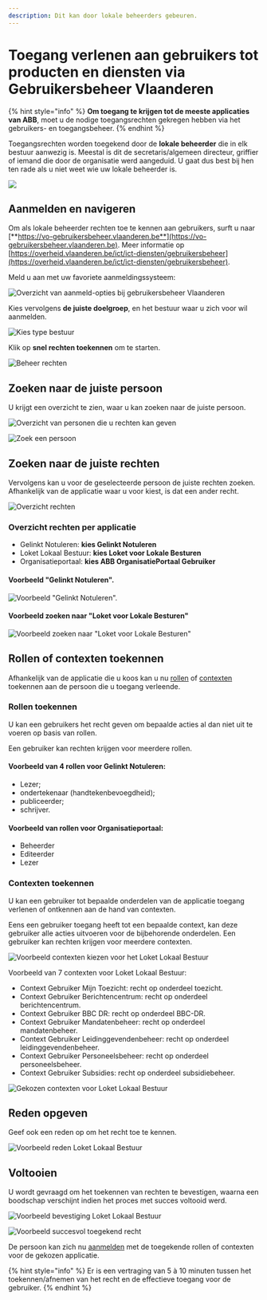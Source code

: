 ```yaml
---
description: Dit kan door lokale beheerders gebeuren.
---
```


# Toegang verlenen aan gebruikers tot producten en diensten via Gebruikersbeheer Vlaanderen



{% hint style="info" %}
**Om toegang te krijgen tot de meeste applicaties van ABB**, moet u de nodige toegangsrechten gekregen hebben via het gebruikers- en toegangsbeheer.
{% endhint %}

Toegangsrechten worden toegekend door de **lokale beheerder** die in elk bestuur aanwezig is. Meestal is dit de secretaris/algemeen directeur, griffier of iemand die door de organisatie werd aangeduid. U gaat dus best bij hen ten rade als u niet weet wie uw lokale beheerder is.

![](<../../.gitbook/assets/gebruikersbeheer-vlaanderen (1).png>)

## **Aanmelden en navigeren**

Om als lokale beheerder rechten toe te kennen aan gebruikers, surft u naar [**https://vo-gebruikersbeheer.vlaanderen.be**](https://vo-gebruikersbeheer.vlaanderen.be). Meer informatie op [https://overheid.vlaanderen.be/ict/ict-diensten/gebruikersbeheer](https://overheid.vlaanderen.be/ict/ict-diensten/gebruikersbeheer).

Meld u aan met uw favoriete aanmeldingssysteem:

![Overzicht van aanmeld-opties bij gebruikersbeheer Vlaanderen](../../.gitbook/assets/gebruikersbeheer-0-login.png)

Kies vervolgens **de juiste doelgroep**, en het bestuur waar u zich voor wil aanmelden.

![Kies type bestuur](../../.gitbook/assets/2-gebruikersbeheer-1%2B2-type%2Bbestuur.png)

Klik op **snel rechten toekennen** om te starten.

![Beheer rechten](../../.gitbook/assets/3-gebruikersbeheer-4-rechten.png)

## Zoeken naar de juiste persoon

U krijgt een overzicht te zien, waar u kan zoeken naar de juiste persoon.

![Overzicht van personen die u rechten kan geven](../../.gitbook/assets/4-gebruikersbeheer-5-overzicht-personen.png)

![Zoek een persoon](../../.gitbook/assets/5-gebruikersbeheer-6-zoeken-b.png)

## Zoeken naar de juiste rechten

Vervolgens kan u voor de geselecteerde persoon de juiste rechten zoeken. Afhankelijk van de applicatie waar u voor kiest, is dat een ander recht.

![Overzicht rechten](../../.gitbook/assets/6-gebruikersbeheer-7-overzicht-rechten.png)

### Overzicht rechten per applicatie

* Gelinkt Notuleren: **kies Gelinkt Notuleren**
* Loket Lokaal Bestuur: **kies Loket voor Lokale Besturen**
* Organisatieportaal: **kies ABB OrganisatiePortaal Gebruiker**

#### Voorbeeld "Gelinkt Notuleren".

![Voorbeeld "Gelinkt Notuleren".](<../../.gitbook/assets/6-gebruikersbeheer-7-overzicht-rechten (1).png>)

#### Voorbeeld zoeken naar "Loket voor Lokale Besturen"

![Voorbeeld zoeken naar "Loket voor Lokale Besturen"](../../.gitbook/assets/6-gebruikersbeheer-8-zoeken-rechten-b.png)

## Rollen of contexten toekennen

Afhankelijk van de applicatie die u koos kan u nu [rollen](broken-reference) of [contexten](broken-reference) toekennen aan de persoon die u toegang verleende.

### Rollen toekennen

U kan een gebruikers het recht geven om bepaalde acties al dan niet uit te voeren op basis van rollen.

Een gebruiker kan rechten krijgen voor meerdere rollen.

#### Voorbeeld van 4 rollen voor Gelinkt Notuleren:

* Lezer;
* ondertekenaar (handtekenbevoegdheid);
* publiceerder;
* schrijver.

#### Voorbeeld van rollen voor Organisatieportaal:

* Beheerder
* Editeerder
* Lezer

### Contexten toekennen

U kan een gebruiker tot bepaalde onderdelen van de applicatie toegang verlenen of ontkennen aan de hand van contexten.

Eens een gebruiker toegang heeft tot een bepaalde context, kan deze gebruiker alle acties uitvoeren voor de bijbehorende onderdelen. Een gebruiker kan rechten krijgen voor meerdere contexten.

![Voorbeeld contexten kiezen voor het Loket Lokaal Bestuur](../../.gitbook/assets/7-gebruikersbeheer-10-uitgeklapt.png)

Voorbeeld van 7 contexten voor Loket Lokaal Bestuur:

* Context Gebruiker Mijn Toezicht: recht op onderdeel toezicht.
* Context Gebruiker Berichtencentrum: recht op onderdeel berichtencentrum.
* Context Gebruiker BBC DR: recht op onderdeel BBC-DR.
* Context Gebruiker Mandatenbeheer: recht op onderdeel mandatenbeheer.
* Context Gebruiker Leidinggevendenbeheer: recht op onderdeel leidinggevendenbeheer.
* Context Gebruiker Personeelsbeheer: recht op onderdeel personeelsbeheer.
* Context Gebruiker Subsidies: recht op onderdeel subsidiebeheer.

![Gekozen contexten voor Loket Lokaal Bestuur](../../.gitbook/assets/8-2-gebruikersbeheer-11-2-contexten-b.png)

## Reden opgeven

Geef ook een reden op om het recht toe te kennen.

![Voorbeeld reden Loket Lokaal Bestuur](../../.gitbook/assets/9-gebruikersbeheer-12-reden.png)

## Voltooien

U wordt gevraagd om het toekennen van rechten te bevestigen, waarna een boodschap verschijnt indien het proces met succes voltooid werd.

![Voorbeeld bevestiging Loket Lokaal Bestuur](../../.gitbook/assets/10-gebruikersbeheer-13-confirm.png)

![Voorbeeld succesvol toegekend recht](../../.gitbook/assets/12-gebruikersbeheer-14-success.png)

De persoon kan zich nu [aanmelden](aanmelden.md) met de toegekende rollen of contexten voor de gekozen applicatie.

{% hint style="info" %}
Er is een vertraging van 5 à 10 minuten tussen het toekennen/afnemen van het recht en de effectieve toegang voor de gebruiker.
{% endhint %}
